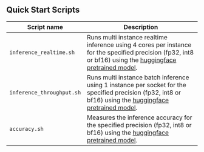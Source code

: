 <!--- 40. Quick Start Scripts -->
## Quick Start Scripts

| Script name | Description |
|-------------|-------------|
| `inference_realtime.sh` | Runs multi instance realtime inference using 4 cores per instance for the specified precision (fp32, int8 or bf16) using the [huggingface pretrained model](https://cdn.huggingface.co/bert-large-uncased-whole-word-masking-finetuned-squad-pytorch_model.bin). |
| `inference_throughput.sh` | Runs multi instance batch inference using 1 instance per socket for the specified precision (fp32, int8 or bf16) using the [huggingface pretrained model](https://cdn.huggingface.co/bert-large-uncased-whole-word-masking-finetuned-squad-pytorch_model.bin). |
| `accuracy.sh` | Measures the inference accuracy for the specified precision (fp32, int8 or bf16) using the [huggingface pretrained model](https://cdn.huggingface.co/bert-large-uncased-whole-word-masking-finetuned-squad-pytorch_model.bin). |
